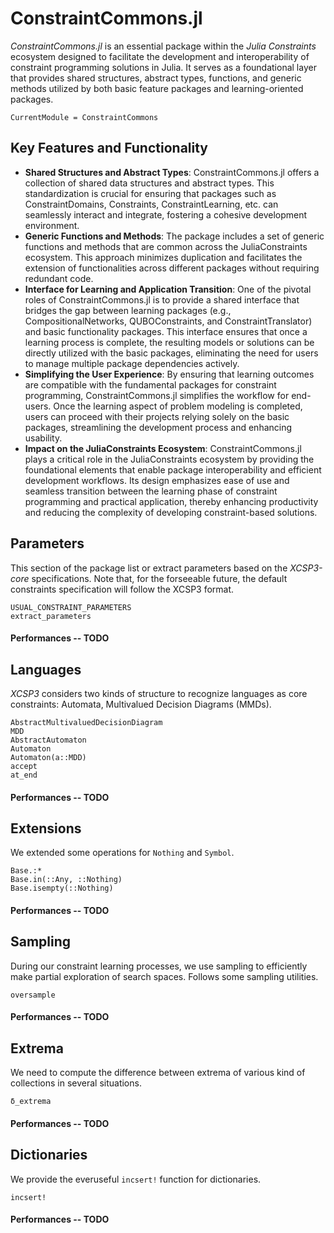 # ConstraintCommons.jl

*ConstraintCommons.jl* is an essential package within the *Julia Constraints* ecosystem designed to facilitate the development and interoperability of constraint programming solutions in Julia. It serves as a foundational layer that provides shared structures, abstract types, functions, and generic methods utilized by both basic feature packages and learning-oriented packages.

```@meta
CurrentModule = ConstraintCommons
```

## Key Features and Functionality
- **Shared Structures and Abstract Types**: ConstraintCommons.jl offers a collection of shared data structures and abstract types. This standardization is crucial for ensuring that packages such as ConstraintDomains, Constraints, ConstraintLearning, etc. can seamlessly interact and integrate, fostering a cohesive development environment.
- **Generic Functions and Methods**: The package includes a set of generic functions and methods that are common across the JuliaConstraints ecosystem. This approach minimizes duplication and facilitates the extension of functionalities across different packages without requiring redundant code.
- **Interface for Learning and Application Transition**: One of the pivotal roles of ConstraintCommons.jl is to provide a shared interface that bridges the gap between learning packages (e.g., CompositionalNetworks, QUBOConstraints, and ConstraintTranslator) and basic functionality packages. This interface ensures that once a learning process is complete, the resulting models or solutions can be directly utilized with the basic packages, eliminating the need for users to manage multiple package dependencies actively.
- **Simplifying the User Experience**: By ensuring that learning outcomes are compatible with the fundamental packages for constraint programming, ConstraintCommons.jl simplifies the workflow for end-users. Once the learning aspect of problem modeling is completed, users can proceed with their projects relying solely on the basic packages, streamlining the development process and enhancing usability.
- **Impact on the JuliaConstraints Ecosystem**: ConstraintCommons.jl plays a critical role in the JuliaConstraints ecosystem by providing the foundational elements that enable package interoperability and efficient development workflows. Its design emphasizes ease of use and seamless transition between the learning phase of constraint programming and practical application, thereby enhancing productivity and reducing the complexity of developing constraint-based solutions.

## Parameters

This section of the package list or extract parameters based on the *XCSP3-core* specifications. Note that, for the forseeable future, the default constraints specification will follow the XCSP3 format.

```@docs; canonical=false
USUAL_CONSTRAINT_PARAMETERS
extract_parameters
```

#### Performances -- TODO

## Languages

*XCSP3* considers two kinds of structure to recognize languages as core constraints: Automata, Multivalued Decision Diagrams (MMDs).

```@docs; canonical=false
AbstractMultivaluedDecisionDiagram
MDD
AbstractAutomaton
Automaton
Automaton(a::MDD)
accept
at_end
```

#### Performances -- TODO

## Extensions

We extended some operations for `Nothing` and `Symbol`. 

```@docs; canonical=false
Base.:*
Base.in(::Any, ::Nothing)
Base.isempty(::Nothing)
```

#### Performances -- TODO

## Sampling

During our constraint learning processes, we use sampling to efficiently make partial exploration of search spaces. Follows some sampling utilities.

```@docs; canonical=false
oversample
```

#### Performances -- TODO

## Extrema

We need to compute the difference between extrema of various kind of collections in several situations.

```@docs; canonical=false
δ_extrema
```

#### Performances -- TODO

## Dictionaries

We provide the everuseful `incsert!` function for dictionaries. 

```@docs; canonical=false
incsert!
```

#### Performances -- TODO
